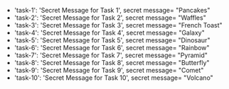 - 'task-1': 'Secret Message for Task 1', secret message= "Pancakes"
- 'task-2': 'Secret Message for Task 2', secret message= "Waffles"
- 'task-3': 'Secret Message for Task 3', secret message= "French Toast"
- 'task-4': 'Secret Message for Task 4', secret message= "Galaxy"
- 'task-5': 'Secret Message for Task 5', secret message= "Dinosaur"
- 'task-6': 'Secret Message for Task 6', secret message= "Rainbow"
- 'task-7': 'Secret Message for Task 7', secret message= "Pyramid"
- 'task-8': 'Secret Message for Task 8', secret message= "Butterfly"
- 'task-9': 'Secret Message for Task 9', secret message= "Comet"
- 'task-10': 'Secret Message for Task 10', secret message= "Volcano"